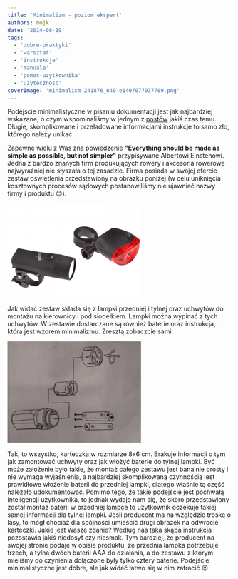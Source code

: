 ```yaml
---
title: 'Minimalizm - poziom ekspert'
authors: mojk
date: '2014-08-19'
tags:
  - 'dobre-praktyki'
  - 'warsztat'
  - 'instrukcje'
  - 'manuale'
  - 'pomoc-uzytkownika'
  - 'uzytecznosc'
coverImage: 'minimalism-241876_640-e1407077037789.png'
---
```


Podejście minimalistyczne w pisaniu dokumentacji jest jak najbardziej wskazane,
o czym wspominaliśmy w jednym z [postów](http://techwriter.pl/prostota-glupcze/)
jakiś czas temu. Długie, skomplikowane i przeładowane informacjami instrukcje to
samo zło, którego należy unikać.

<!--truncate-->

Zapewne wielu z Was zna powiedzenie **"Everything should be made as simple as
possible, but not simpler"** przypisywane Albertowi Einstenowi. Jedna z bardzo
znanych firm produkujących rowery i akcesoria rowerowe najwyraźniej nie słyszała
o tej zasadzie. Firma posiada w swojej ofercie zestaw oświetlenia przedstawiony
na obrazku poniżej (w celu uniknięcia kosztownych procesów sądowych
postanowiliśmy nie ujawniać nazwy firmy i produktu 😊).

[![oswietlenie](images/oswietlenie-300x210.png)](http://techwriter.pl/wp-content/uploads/2014/08/oswietlenie.png)

Jak widać zestaw składa się z lampki przedniej i tylnej oraz uchwytów do montażu
na kierownicy i pod siodełkiem. Lampki można wypinać z tych uchwytów. W zestawie
dostarczane są również baterie oraz instrukcja, która jest wzorem minimalizmu.
Zresztą zobaczcie sami.

[![instrukcja_oswietlenie](images/instrukcja_oswietlenie-300x227.png)](http://techwriter.pl/wp-content/uploads/2014/08/instrukcja_oswietlenie.png)

Tak, to wszystko, karteczka w rozmiarze 8x6 cm. Brakuje informacji o tym jak
zamontować uchwyty oraz jak włożyć baterie do tylnej lampki. Być może założenie
było takie, że montaż całego zestawu jest banalnie prosty i nie wymaga
wyjaśnienia, a najbardziej skomplikowaną czynnością jest prawidłowe włożenie
baterii do przedniej lampki, dlatego właśnie tą część należało udokumentować.
Pomimo tego, że takie podejście jest pochwałą inteligencji użytkownika, to
jednak wydaje nam się, że skoro przedstawiony został montaż baterii w przedniej
lampce to użytkownik oczekuje takiej samej informacji dla tylnej lampki. Jeśli
producent ma na względzie troskę o lasy, to mógł chociaż dla spójności umieścić
drugi obrazek na odwrocie karteczki. Jakie jest Wasze zdanie? Według nas taka
skąpa instrukcja pozostawia jakiś niedosyt czy niesmak. Tym bardziej, że
producent na swojej stronie podaje w opisie produktu, że przednia lampka
potrzebuje trzech, a tylna dwóch baterii AAA do działania, a do zestawu z którym
mieliśmy do czynienia dołączone były tylko cztery baterie. Podejście
minimalistyczne jest dobre, ale jak widać łatwo się w nim zatracić 😉
